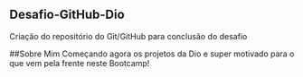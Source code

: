 ## Desafio-GitHub-Dio
Criação do repositório do Git/GitHub para conclusão do desafio

##Sobre Mim
Começando agora os projetos da Dio e super motivado para o que vem pela frente neste Bootcamp!
